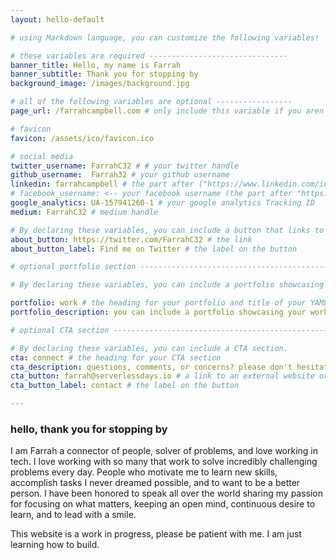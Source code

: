 ```yaml
---
layout: hello-default

# using Markdown language, you can customize the following variables!

# these variables are required -------------------------------
banner_title: Hello, my name is Farrah
banner_subtitle: Thank you for stopping by
background_image: /images/background.jpg

# all of the following variables are optional -----------------
page_url: /farrahcampbell.com # only include this variable if you aren't building the page to your primary domain 

# favicon
favicon: /assets/ico/favicon.ico

# social media
twitter_username: FarrahC32 # # your twitter handle
github_username:  Farrah32 # your github username
linkedin: farrahcampbell # the part after ("https://www.linkedin.com/in/...")
# facebook_username: <-- your facebook username (the part after "https://www.facebook.com/...")
google_analytics: UA-157941260-1 # your google analytics Tracking ID
medium: FarrahC32 # medium handle

# By declaring these variables, you can include a button that links to an external website or to media.
about_button: https://twitter.com/FarrahC32 # the link
about_button_label: Find me on Twitter # the label on the button

# optional portfolio section ------------------------------------------

# By declaring these variables, you can include a portfolio showcasing your work and organize your portfolio's items into a custom layout, all without adding any CSS. In addition, you must 1) create an HTML file in the_includes folder for each project with the text you'd like to display, and 2) create a YAML file in the _data folder describing the order in which each project should be shown and categorized. See `/includes/example.html` and `/_data/work.yml` for examples.

portfolio: work # the heading for your portfolio and title of your YAML file
portfolio_description: you can include a portfolio showcasing your work and organize your portfolio's items into a custom layout, all without adding any CSS. # a description to be desplayed below the heading and above the content

# optional CTA section --------------------------------------------------

# By declaring these variables, you can include a CTA section.
cta: connect # the heading for your CTA section
cta_description: questions, comments, or concerns? please don't hesitate to reach out. # a description to be desplayed below the heading and above the content
cta_button: farrah@serverlessdays.io # a link to an external website or to media
cta_button_label: contact # the label on the button

---			
```

[//]: # (write a bit about yourself here)
###  **hello**, thank you for stopping by
I am Farrah a connector of people, solver of problems, and love working in tech. I love working with so many that work to solve incredibly challenging problems every day. People who motivate me to learn new skills, accomplish tasks I never dreamed possible, and to want to be a better person. I have been honored to speak all over the world sharing my passion for focusing on what matters, keeping an open mind, continuous desire to learn, and to lead with a smile.

This website is a work in progress, please be patient with me. I am just learning how to build.
  
